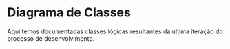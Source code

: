 # Diagrama de Classes

Aqui temos documentadas classes lógicas resultantes da última iteração do processo de desenvolvimento. 